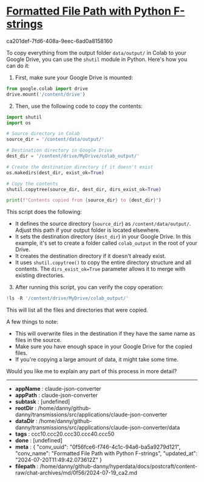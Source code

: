 # [Formatted File Path with Python F-strings](https://claude.ai/chat/0f56fce6-f746-4c1c-94a6-ba5a9279d121)

ca201def-7fd6-408a-9eec-6ad0a8158160

 To copy everything from the output folder `data/output/` in Colab to your Google Drive, you can use the `shutil` module in Python. Here's how you can do it:

1. First, make sure your Google Drive is mounted:

```python
from google.colab import drive
drive.mount('/content/drive')
```

2. Then, use the following code to copy the contents:

```python
import shutil
import os

# Source directory in Colab
source_dir = '/content/data/output/'

# Destination directory in Google Drive
dest_dir = '/content/drive/MyDrive/colab_output/'

# Create the destination directory if it doesn't exist
os.makedirs(dest_dir, exist_ok=True)

# Copy the contents
shutil.copytree(source_dir, dest_dir, dirs_exist_ok=True)

print(f"Contents copied from {source_dir} to {dest_dir}")
```

This script does the following:

- It defines the source directory (`source_dir`) as `/content/data/output/`. Adjust this path if your output folder is located elsewhere.
- It sets the destination directory (`dest_dir`) in your Google Drive. In this example, it's set to create a folder called `colab_output` in the root of your Drive.
- It creates the destination directory if it doesn't already exist.
- It uses `shutil.copytree()` to copy the entire directory structure and all contents. The `dirs_exist_ok=True` parameter allows it to merge with existing directories.

3. After running this script, you can verify the copy operation:

```python
!ls -R '/content/drive/MyDrive/colab_output/'
```

This will list all the files and directories that were copied.

A few things to note:
- This will overwrite files in the destination if they have the same name as files in the source.
- Make sure you have enough space in your Google Drive for the copied files.
- If you're copying a large amount of data, it might take some time.

Would you like me to explain any part of this process in more detail?

---

* **appName** : claude-json-converter
* **appPath** : claude-json-converter
* **subtask** : [undefined]
* **rootDir** : /home/danny/github-danny/transmissions/src/applications/claude-json-converter
* **dataDir** : /home/danny/github-danny/transmissions/src/applications/claude-json-converter/data
* **tags** : ccc10.ccc20.ccc30.ccc40.ccc50
* **done** : [undefined]
* **meta** : {
  "conv_uuid": "0f56fce6-f746-4c1c-94a6-ba5a9279d121",
  "conv_name": "Formatted File Path with Python F-strings",
  "updated_at": "2024-07-20T11:49:42.073612Z"
}
* **filepath** : /home/danny/github-danny/hyperdata/docs/postcraft/content-raw/chat-archives/md/0f56/2024-07-19_ca2.md